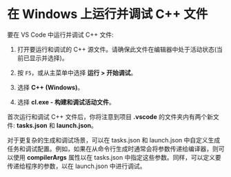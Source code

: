 <h1 data-loc-id="walkthrough.windows.title.run.and.debug.your.file">在 Windows 上运行并调试 C++ 文件</h1>
<p data-loc-id="walkthrough.windows.run.and.debug.your.file">要在 VS Code 中运行并调试 C++ 文件:</p>
<ol>
<li><p data-loc-id="walkthrough.windows.instructions1">打开要运行和调试的 C++ 源文件。请确保此文件在编辑器中处于活动状态(当前已显示并选择)。</p>
</li>
<li><p data-loc-id="walkthrough.windows.press.f5">按 <code>F5</code>，或从主菜单中选择 <strong><span data-loc-id="walkthrough.windows.run" data-loc-hint="Refers to Run command on main menu">运行</span> &gt; <span data-loc-id="walkthrough.windows.start.debugging" data-loc-hint="Refers to Start Debugging command under Run menu on main menu">开始调试</span></strong>。</p>
</li>
<li><p data-loc-id="walkthrough.windows.select.compiler">选择 <strong>C++ (Windows)</strong>。</p>
</li>
<li><p data-loc-id="walkthrough.windows.choose.build.active.file">选择 <strong>cl.exe - <span data-loc-id="walkthrough.windows.build.and.debug.active.file" data-loc-hint="Should be the same as translation for build.and.debug.active.file in extension.ts">构建和调试活动文件</span></strong>。</p>
</li>
</ol>
<p data-loc-id="walkthrough.windows.after.running">首次运行和调试 C++ 文件后，你将注意到项目 <strong>.vscode</strong> 的文件夹内有两个新文件: <strong>tasks.json</strong> 和 <strong>launch.json</strong>。</p>

<p data-loc-id="walkthrough.windows.for.more.complex">对于更复杂的生成和调试场景，可以在 <span>tasks.json</span> 和 <span>launch.json</span> 中自定义生成任务和调试配置。例如，如果在从命令行生成时通常会将参数传递给编译器，则可以使用 <strong>compilerArgs</strong> 属性以在 <span>tasks.json</span> 中指定这些参数。同样，可以定义要传递给程序的参数，以在 <span>launch.json</span> 中进行调试。</p>
